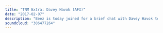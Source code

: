 ```yaml
---
title: "TNM Extra: Davey Havok (AFI)"
date: "2017-02-07"
description: "Beez is today joined for a brief chat with Davey Havok to discuss AFI's new self-titled album (aka The Blood Album), the band maintaining their creativity after over 25 years as a band, how his emotions lead his music and some brief chat on his new Dreamcar project with three quarters of No Doubt."
soundcloud: "306477264"
---
```

